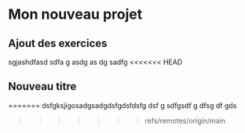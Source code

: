 # Mon nouveau projet
## Ajout des exercices 
sgjashdfasd
sdfa
g
asdg
as
dg
sadfg
<<<<<<< HEAD


## Nouveau titre
=======
dsfgksjigosadgsadgdsfgdsfdsfg
dsf
g
sdfgsdf
g
dfsg
df
gds
>>>>>>> refs/remotes/origin/main
